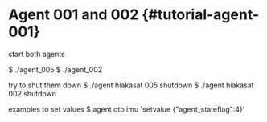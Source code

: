 # Agent 001 and 002 {#tutorial-agent-001} 

start both agents

$ ./agent_005
$ ./agent_002

try to shut them down
$ ./agent hiakasat 005 shutdown
$ ./agent hiakasat 002 shutdown

examples to set values
$ agent otb imu 'setvalue {"agent_stateflag":4}'

